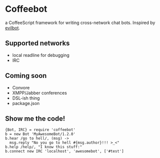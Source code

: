 # Coffeebot #
a CoffeeScript framework for writing cross-network chat bots.
Inspired by [evilbot](https://github.com/defunkt/evilbot).

## Supported networks ##
- local readline for debugging
- IRC

## Coming soon ##
- Convore
- XMPP/Jabber conferences
- DSL-ish thing
- package.json

## Show me the code! ##
    {Bot, IRC} = require 'coffeebot'
    b = new Bot 'MyAwesomeBot/1.2.0'
    b.hear /go to hell/, (msg) ->
      msg.reply "No you go to hell #{msg.author}!!! >_<"
    b.help /help/, "I know this stuff:"
    b.connect new IRC 'localhost', 'awesomebot', ['#test']
